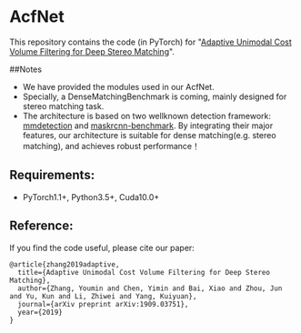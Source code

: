 # AcfNet
This repository contains the code (in PyTorch) for "[Adaptive Unimodal Cost Volume Filtering for Deep Stereo Matching](https://arxiv.org/abs/1909.03751)".

##Notes

* We have provided the modules used in our AcfNet.
* Specially, a DenseMatchingBenchmark is coming, mainly designed for stereo matching task.
* The architecture is based on two wellknown detection framework: [mmdetection](https://github.com/open-mmlab/mmdetection) and [maskrcnn-benchmark](https://github.com/facebookresearch/maskrcnn-benchmark). By integrating their major features, our architecture is suitable for dense matching(e.g. stereo matching), and achieves robust performance！


## Requirements:
- PyTorch1.1+, Python3.5+, Cuda10.0+

## Reference:

If you find the code useful, please cite our paper:

    @article{zhang2019adaptive,
      title={Adaptive Unimodal Cost Volume Filtering for Deep Stereo Matching},
      author={Zhang, Youmin and Chen, Yimin and Bai, Xiao and Zhou, Jun and Yu, Kun and Li, Zhiwei and Yang, Kuiyuan},
      journal={arXiv preprint arXiv:1909.03751},
      year={2019}
    }
